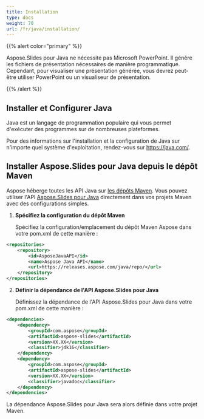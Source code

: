 ```yaml
---  
title: Installation  
type: docs  
weight: 70  
url: /fr/java/installation/  
---  
```


{{% alert color="primary" %}}  

Aspose.Slides pour Java ne nécessite pas Microsoft PowerPoint. Il génère les fichiers de présentation nécessaires de manière programmatique. Cependant, pour visualiser une présentation générée, vous devrez peut-être utiliser PowerPoint ou un visualiseur de présentation.  

{{% /alert %}}  

## **Installer et Configurer Java**  
Java est un langage de programmation populaire qui vous permet d'exécuter des programmes sur de nombreuses plateformes.  

Pour des informations sur l'installation et la configuration de Java sur n'importe quel système d'exploitation, rendez-vous sur https://java.com/.  

## **Installer Aspose.Slides pour Java depuis le dépôt Maven**  
Aspose héberge toutes les API Java sur [les dépôts Maven](https://releases.aspose.com/java/repo/com/aspose/). Vous pouvez utiliser l'API [Aspose.Slides pour Java](https://releases.aspose.com/java/repo/com/aspose/aspose-slides/) directement dans vos projets Maven avec des configurations simples.  

1. **Spécifiez la configuration du dépôt Maven**  

   Spécifiez la configuration/emplacement du dépôt Maven Aspose dans votre pom.xml de cette manière :  

``` xml  
<repositories>  
    <repository>  
        <id>AsposeJavaAPI</id>  
        <name>Aspose Java API</name>  
        <url>https://releases.aspose.com/java/repo/</url>  
    </repository>  
</repositories>  
```  
2. **Définir la dépendance de l'API Aspose.Slides pour Java**  

   Définissez la dépendance de l'API Aspose.Slides pour Java dans votre pom.xml de cette manière :  

``` xml  
<dependencies>  
    <dependency>  
        <groupId>com.aspose</groupId>  
        <artifactId>aspose-slides</artifactId>  
        <version>XX.XX</version>  
        <classifier>jdk16</classifier>  
    </dependency>  
    <dependency>  
        <groupId>com.aspose</groupId>  
        <artifactId>aspose-slides</artifactId>  
        <version>XX.XX</version>  
        <classifier>javadoc</classifier>  
    </dependency>  
</dependencies>  
```  

La dépendance Aspose.Slides pour Java sera alors définie dans votre projet Maven.